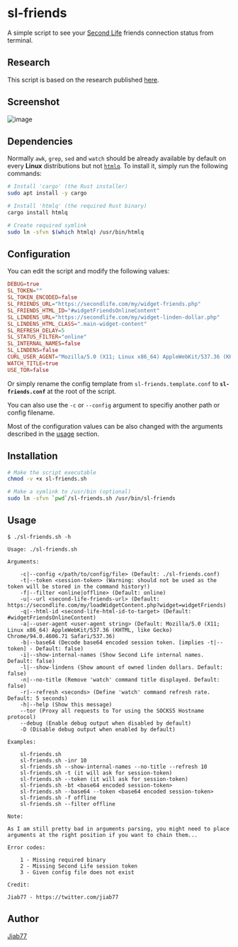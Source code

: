 # sl-friends

A simple script to see your [Second Life](https://secondlife.com) friends connection status from terminal.

## Research

This script is based on the research published [here](https://gist.github.com/Jiab77/6c38f6566d68784f4591b60c0269a8f0).

## Screenshot

![image](https://user-images.githubusercontent.com/9881407/136857941-cd9e5248-d325-45d5-bcbc-144769e23f67.png)

## Dependencies

Normally `awk`, `grep`, `sed` and `watch` should be already available by default on every __Linux__ distributions but not [`htmlq`](https://github.com/mgdm/htmlq). To install it, simply run the following commands:

```bash
# Install 'cargo' (the Rust installer)
sudo apt install -y cargo

# Install 'htmlq' (the required Rust binary)
cargo install htmlq

# Create required symlink
sudo ln -sfvn $(which htmlq) /usr/bin/htmlq
```

## Configuration

You can edit the script and modify the following values:

```conf
DEBUG=true
SL_TOKEN=""
SL_TOKEN_ENCODED=false
SL_FRIENDS_URL="https://secondlife.com/my/widget-friends.php"
SL_FRIENDS_HTML_ID="#widgetFriendsOnlineContent"
SL_LINDENS_URL="https://secondlife.com/my/widget-linden-dollar.php"
SL_LINDENS_HTML_CLASS=".main-widget-content"
SL_REFRESH_DELAY=5
SL_STATUS_FILTER="online"
SL_INTERNAL_NAMES=false
SL_LINDENS=false
CURL_USER_AGENT="Mozilla/5.0 (X11; Linux x86_64) AppleWebKit/537.36 (KHTML, like Gecko) Chrome/94.0.4606.71 Safari/537.36"
WATCH_TITLE=true
USE_TOR=false
```

Or simply rename the config template from `sl-friends.template.conf` to __`sl-friends.conf`__ at the root of the script.

You can also use the `-c` or `--config` argument to specifiy another path or config filename.

Most of the configuration values can be also changed with the arguments described in the [usage](#usage) section.

## Installation

```bash
# Make the script executable
chmod -v +x sl-friends.sh

# Make a symlink to /usr/bin (optional)
sudo ln -sfvn `pwd`/sl-friends.sh /usr/bin/sl-friends
```

## Usage

```
$ ./sl-friends.sh -h

Usage: ./sl-friends.sh

Arguments:

    -c|--config </path/to/config/file> (Default: ./sl-friends.conf)
    -t|--token <session-token> (Warning: should not be used as the token will be stored in the command history!)
    -f|--filter <online|offline> (Default: online)
    -u|--url <second-life-friends-url> (Default: https://secondlife.com/my/loadWidgetContent.php?widget=widgetFriends)
    -q|--html-id <second-life-html-id-to-target> (Default: #widgetFriendsOnlineContent)
    -a|--user-agent <user-agent string> (Default: Mozilla/5.0 (X11; Linux x86_64) AppleWebKit/537.36 (KHTML, like Gecko) Chrome/94.0.4606.71 Safari/537.36)
    -b|--base64 (Decode base64 encoded session token. [implies -t|--token] - Default: false)
    -i|--show-internal-names (Show Second Life internal names. Default: false)
    -l|--show-lindens (Show amount of owned linden dollars. Default: false)
    -n|--no-title (Remove 'watch' command title displayed. Default: false)
    -r|--refresh <seconds> (Define 'watch' command refresh rate. Default: 5 seconds)
    -h|--help (Show this message)
    --tor (Proxy all requests to Tor using the SOCKS5 Hostname protocol)
    --debug (Enable debug output when disabled by default)
    -D (Disable debug output when enabled by default)

Examples:

    sl-friends.sh
    sl-friends.sh -inr 10
    sl-friends.sh --show-internal-names --no-title --refresh 10
    sl-friends.sh -t (it will ask for session-token)
    sl-friends.sh --token (it will ask for session-token)
    sl-friends.sh -bt <base64 encoded session-token>
    sl-friends.sh --base64 --token <base64 encoded session-token>
    sl-friends.sh -f offline
    sl-friends.sh --filter offline

Note:

As I am still pretty bad in arguments parsing, you might need to place arguments at the right position if you want to chain them...

Error codes:

    1 - Missing required binary
    2 - Missing Second Life session token
    3 - Given config file does not exist

Credit:

Jiab77 - https://twitter.com/jiab77
```

## Author

[Jiab77](https://twitter.com/jiab77)
